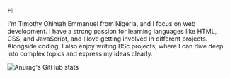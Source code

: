 Hi 

I'm Timothy Ohimah Emmanuel from Nigeria, and I focus on web development. I have a strong passion for learning languages like HTML, CSS, and JavaScript, and I love getting involved in different projects. 
Alongside coding, I also enjoy writing BSc projects, where I can dive deep into complex topics and express my ideas clearly.

![Anurag's GitHub stats](https://github-readme-stats.vercel.app/api?username=timmycleck&theme=dark&show_icons=true)
